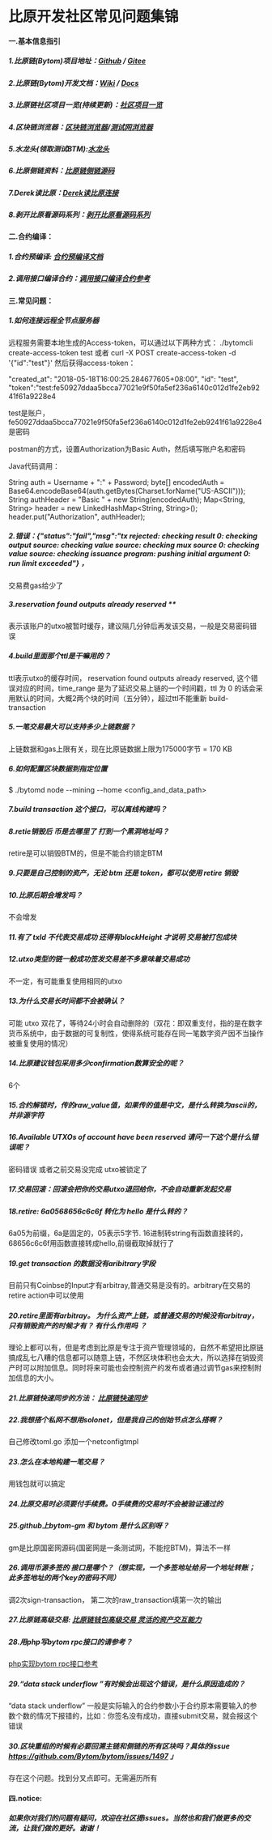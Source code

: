 #   比原开发社区常见问题集锦


#### 一.基本信息指引
##### 1.比原链(Bytom)项目地址：[Github](https://github.com/Bytom/bytom) / [Gitee](https://gitee.com/BytomBlockchain/bytom)
##### 2.比原链(Bytom)开发文档：[Wiki](https://github.com/Bytom/wiki) / [Docs](https://docs.bytom.io/)
##### 3.比原链社区项目一览(持续更新)：[社区项目一览](https://my.oschina.net/u/3886279/blog/1932757)
##### 4.区块链浏览器：[区块链浏览器](https://blockmeta.com/)/[测试网浏览器]( http://52.82.26.101:8082/)
##### 5.水龙头(领取测试BTM):[水龙头](http://test.blockmeta.com/faucet.php)
##### 6.比原侧链资料：[比原链侧链源码](https://github.com/Bytom/vapor)
##### 7.Derek读比原：[Derek读比原连接](http://shanhuhai5739.github.io/)
##### 8.剥开比原看源码系列：[剥开比原看源码系列](https://github.com/freewind/unwrap-bytom)


#### 二.合约编译：
##### 1.合约预编译: [合约预编译文档](https://mp.weixin.qq.com/s/yKbPMIALBF4pWPDvoLBH-g)
##### 2.调用接口编译合约：[调用接口编译合约参考](https://docs.bytom.io/mydoc_smart_contract_build.html)



#### 三.常见问题：

##### 1.如何连接远程全节点服务器

远程服务需要本地生成的Access-token，可以通过以下两种方式： ./bytomcli create-access-token test 或者 curl -X POST create-access-token -d '{"id":"test"}' 然后获得access-token：

"created_at": "2018-05-18T16:00:25.284677605+08:00", "id": "test", "token":"test:fe50927ddaa5bcca77021e9f50fa5ef236a6140c012d1fe2eb9241f61a9228e4

test是账户，fe50927ddaa5bcca77021e9f50fa5ef236a6140c012d1fe2eb9241f61a9228e4是密码

postman的方式，设置Authorization为Basic Auth，然后填写账户名和密码

Java代码调用：

String auth = Username + ":" + Password;
byte[] encodedAuth = Base64.encodeBase64(auth.getBytes(Charset.forName("US-ASCII")));
String authHeader = "Basic " + new String(encodedAuth);
Map<String, String> header = new LinkedHashMap<String, String>();
header.put("Authorization", authHeader);

##### 2.错误：{"status":"fail","msg":"tx rejected: checking result 0: checking output source: checking value source: checking mux source 0: checking value source: checking issuance program: pushing initial argument 0: run limit exceeded"} ，

交易费gas给少了

##### 3.reservation found outputs already reserved **

表示该账户的utxo被暂时缓存，建议隔几分钟后再发该交易，一般是交易密码错误

##### 4.build里面那个ttl是干嘛用的？

ttl表示utxo的缓存时间， reservation found outputs already reserved, 这个错误对应的时间，time_range 是为了延迟交易上链的一个时间戳，ttl 为 0 的话会采用默认的时间，大概2两个块的时间（五分钟），超过ttl不能重新 build-transaction

##### 5.一笔交易最大可以支持多少上链数据？

上链数据和gas上限有关，现在比原链数据上限为175000字节 = 170 KB

##### 6.如何配置区块数据到指定位置

$ ./bytomd node --mining --home <config_and_data_path>


##### 7.build transaction 这个接口，可以离线构建吗？

##### 8.retie销毁后 币是去哪里了 打到一个黑洞地址吗？
retire是可以销毁BTM的，但是不能合约锁定BTM

##### 9.只要是自己控制的资产，无论 btm 还是 token，都可以使用 retire 销毁

##### 10.比原后期会增发吗？
不会增发
##### 11.有了 txId 不代表交易成功 还得有blockHeight 才说明 交易被打包成块

##### 12.utxo类型的链一般成功签发交易差不多意味着交易成功
不一定，有可能重复使用相同的utxo

##### 13.为什么交易长时间都不会被确认？
可能 utxo 双花了，等待24小时会自动删除的（双花：即双重支付，指的是在数字货币系统中，由于数据的可复制性，使得系统可能存在同一笔数字资产因不当操作被重复使用的情况）

##### 14.比原建议钱包采用多少confirmation数算安全的呢？
6个
##### 15.合约解锁时，传的raw_value值，如果传的值是中文，是什么转换为ascii的，并非源字符

##### 16.Available UTXOs of account have been reserved 请问一下这个是什么错误呢？
密码错误 或者之前交易没完成 utxo被锁定了

##### 17.交易回滚：回滚会把你的交易utxo退回给你，不会自动重新发起交易

##### 18.retire: 6a0568656c6c6f 转化为 hello 是什么转的？
6a05为前缀，6a是固定的，05表示5字节.
16进制转string有函数直接转的，68656c6c6f用函数直接转成hello,前缀截取掉就行了

##### 19.get transaction 的数据没有aribitrary字段
目前只有Coinbse的Input才有arbitray,普通交易是没有的。arbitrary在交易的retire action中可以使用

##### 20.retire里面有arbitray。 为什么资产上链，或普通交易的时候没有arbitray，只有销毁资产的时候才有？ 有什么作用吗 ？
理论上都可以有，但是考虑到比原是专注于资产管理领域的，自然不希望把比原链搞成乱七八糟的信息都可以随意上链，不然区块体积也会太大，所以选择在销毁资产时可以附加信息。同时将来可能也会控制资产的发布或者通过调节gas来控制附加信息的大小。

##### 21.比原链快速同步的方法： [比原链快速同步](https://mp.weixin.qq.com/s/TX2qK10JjOq4BvEBC4x1cw)

##### 22.我想搭个私网不想用solonet，但是我自己的创始节点怎么搭啊？
自己修改toml.go 添加一个netconfigtmpl

##### 23.怎么在本地构建一笔交易？
用钱包就可以搞定

##### 24.比原交易时必须要付手续费。0手续费的交易时不会被验证通过的

##### 25.github上bytom-gm 和 bytom 是什么区别呀？
gm是比原国密网源码(国密网是一条测试网，不能挖BTM)，算法不一样

##### 26.调用币源多签的 接口是哪个？（想实现，一个多签地址给另一个地址转账；  此多签地址的两个key的密码不同）
调2次sign-transaction， 第二次的raw_transaction填第一次的输出
 
##### 27.比原链高级交易: [比原链钱包高级交易 灵活的资产交互能力](https://mp.weixin.qq.com/s/yQvJ81AqL8Srx8hB3AffoQ)

##### 28.用php写bytom rpc接口的请参考？
[php实现bytom rpc接口参考](https://github.com/Bytom/faucet)

##### 29.“data stack underflow  ”有时候会出现这个错误，是什么原因造成的？
“data stack underflow” 一般是实际输入的合约参数小于合约原本需要输入的参数个数的情况下报错的，比如：你签名没有成功，直接submit交易，就会报这个错误

##### 30.区块重组的时候有必要回溯主链和侧链的所有区块吗？具体的issue   https://github.com/Bytom/bytom/issues/1497 」

存在这个问题。找到分叉点即可。无需遍历所有 

#### 四.notice:

##### 如果你对我们的问题有疑问，欢迎在社区提issues。当然也和我们做更多的交流，让我们做的更好。谢谢！
